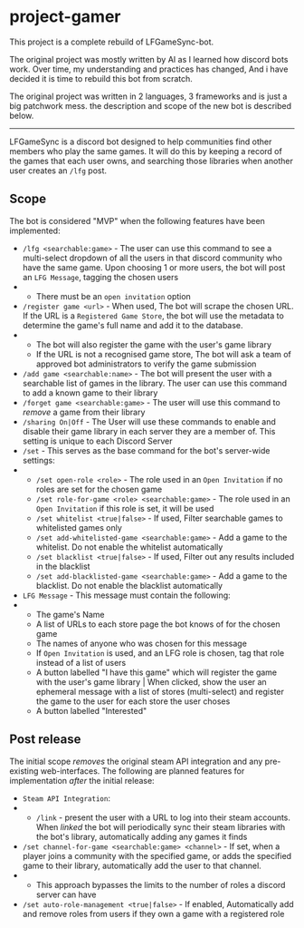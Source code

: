 # project-gamer

This project is a complete rebuild of LFGameSync-bot.

The original project was mostly written by AI as I learned how discord bots work. Over time, my understanding and practices has changed, And i have decided it is time to rebuild this bot from scratch.

The original project was written in 2 languages, 3 frameworks and is just a big patchwork mess. the description and scope of the new bot is described below.

----

LFGameSync is a discord bot designed to help communities find other members who play the same games.
It will do this by keeping a record of the games that each user owns, and searching those libraries when another user creates an `/lfg` post.

## Scope

The bot is considered "MVP" when the following features have been implemented:
- `/lfg <searchable:game>` - The user can use this command to see a multi-select dropdown of all the users in that discord community who have the same game. Upon choosing 1 or more users, the bot will post an `LFG Message`, tagging the chosen users
- - There must be an `open invitation` option
- `/register game <url>` - When used, The bot will scrape the chosen URL. If the URL is a `Registered Game Store`, the bot will use the metadata to determine the game's full name and add it to the database.
- - The bot will also register the game with the user's game library
  - If the URL is not a recognised game store, The bot will ask a team of approved bot administrators to verify the game submission
- `/add game <searchable:name>` - The bot will present the user with a searchable list of games in the library. The user can use this command to add a known game to their library
- `/forget game <searchable:game>` - The user will use this command to _remove_ a game from their library
- `/sharing On|Off` - The User will use these commands to enable and disable their game library in each server they are a member of. This setting is unique to each Discord Server
- `/set` - This serves as the base command for the bot's server-wide settings:
- - `/set open-role <role>` - The role used in an `Open Invitation` if no roles are set for the chosen game
  - `/set role-for-game <role> <searchable:game>` - The role used in an `Open Invitation` if this role is set, it will be used
  - `/set whitelist <true|false>` - If used, Filter searchable games to whitelisted games only
  - `/set add-whitelisted-game <searchable:game>` - Add a game to the whitelist. Do not enable the whitelist automatically
  - `/set blacklist <true|false>` - If used, Filter out any results included in the blacklist
  - `/set add-blacklisted-game <searchable:game>` - Add a game to the blacklist. Do not enable the blacklist automatically
- `LFG Message` - This message must contain the following:
- - The game's Name
  - A list of URLs to each store page the bot knows of for the chosen game
  - The names of anyone who was chosen for this message
  - If `Open Invitation` is used, and an LFG role is chosen, tag that role instead of a list of users
  - A button labelled "I have this game" which will register the game with the user's game library | When clicked, show the user an ephemeral message with a list of stores (multi-select) and register the game to the user for each store the user choses
  - A button labelled "Interested"
 
## Post release
The initial scope _removes_ the original steam API integration and any pre-existing web-interfaces. The following are planned features for implementation _after_ the initial release:
- `Steam API Integration`:
- - `/link` - present the user with a URL to log into their steam accounts. When _linked_ the bot will periodically sync their steam libraries with the bot's library, automatically adding any games it finds
- `/set channel-for-game <searchable:game> <channel>` - If set, when a player joins a community with the specified game, or adds the specified game to their library, automatically add the user to that channel.
- - This approach bypasses the limits to the number of roles a discord server can have
- `/set auto-role-management <true|false>` - If enabled, Automatically add and remove roles from users if they own a game with a registered role
